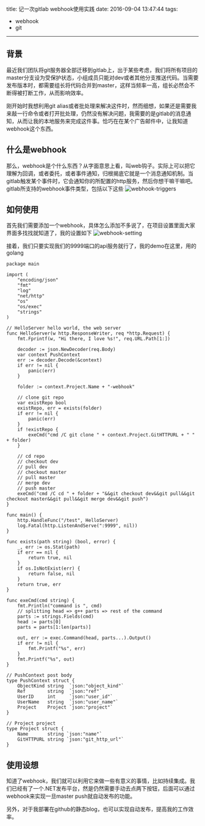 title: 记一次gitlab webhook使用实践
date: 2016-09-04 13:47:44
tags:
- webhook
- git
---

## 背景
最近我们团队将git服务器全部迁移到gitlab上，出于某些考虑，我们将所有项目的master分支设为受保护状态，小组成员只能对dev或者其他分支推送代码。当需要发布版本时，都需要组长将代码合并到master，这样当频率一高，组长必然会不断得被打断工作，从而影响效率。

刚开始时我想利用git alias或者批处理来解决这件时，然而细想，如果还是需要我来敲一行命令或者打开批处理，仍然没有解决问题，我需要的是gitlab的消息通知，从而让我的本地服务来完成这件事。恰巧在在某个广告邮件中，让我知道webhook这个东西。

## 什么是webhook
那么，webhook是个什么东西？从字面意思上看，叫web钩子。实际上可以把它理解为回调，或者委托，或者事件通知，归根揭底它就是一个消息通知机制。当gitlab触发某个事件时，它会通知你的所配置的http服务，然后你想干嘛干嘛吧。gitlab所支持的webhook事件类型，包括以下这些
![webhook-triggers](/img/webhook-triggers.png)

## 如何使用
首先我们需要添加一个webhook，具体怎么添加不多说了，在项目设置里面大家界面多找找就知道了，我的设置如下
![webhook-setting](/img/webhook-setting.png)

接着，我们只要实现我们的9999端口的api服务就行了，我的demo在这里，用的golang
```golang
package main

import (
	"encoding/json"
	"fmt"
	"log"
	"net/http"
	"os"
	"os/exec"
	"strings"
)

// HelloServer hello world, the web server
func HelloServer(w http.ResponseWriter, req *http.Request) {
	fmt.Fprintf(w, "Hi there, I love %s!", req.URL.Path[1:])

	decoder := json.NewDecoder(req.Body)
	var context PushContext
	err := decoder.Decode(&context)
	if err != nil {
		panic(err)
	}

	folder := context.Project.Name + "-webhook"

	// clone git repo
	var existRepo bool
	existRepo, err = exists(folder)
	if err != nil {
		panic(err)
	}
	if !existRepo {
		exeCmd("cmd /C git clone " + context.Project.GitHTTPURL + " " + folder)
	}

	// cd repo
	// checkout dev
	// pull dev
	// checkout master
	// pull master
	// merge dev
	// push master
	exeCmd("cmd /C cd " + folder + "&&git checkout dev&&git pull&&git checkout master&&git pull&&git merge dev&&git push")
}

func main() {
	http.HandleFunc("/test", HelloServer)
	log.Fatal(http.ListenAndServe(":9999", nil))
}

func exists(path string) (bool, error) {
	_, err := os.Stat(path)
	if err == nil {
		return true, nil
	}
	if os.IsNotExist(err) {
		return false, nil
	}
	return true, err
}

func exeCmd(cmd string) {
	fmt.Println("command is ", cmd)
	// splitting head => g++ parts => rest of the command
	parts := strings.Fields(cmd)
	head := parts[0]
	parts = parts[1:len(parts)]

	out, err := exec.Command(head, parts...).Output()
	if err != nil {
		fmt.Printf("%s", err)
	}
	fmt.Printf("%s", out)
}

// PushContext post body
type PushContext struct {
	ObjectKind string  `json:"object_kind"`
	Ref        string  `json:"ref"`
	UserID     int     `json:"user_id"`
	UserName   string  `json:"user_name"`
	Project    Project `json:"project"`
}

// Project project
type Project struct {
	Name       string `json:"name"`
	GitHTTPURL string `json:"git_http_url"`
}

```

## 使用设想
知道了webhook，我们就可以利用它来做一些有意义的事情，比如持续集成。我们已经有了一个.NET发布平台，然是仍然需要手动去点两下按钮，后面可以通过webhook来实现一旦master push就自动发布的功能。

另外，对于我部署在github的静态blog，也可以实现自动发布，提高我的工作效率。
